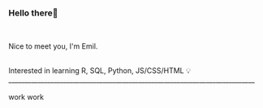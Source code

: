 ### Hello there👋

<br>

Nice to meet you, I'm Emil. 

<br>
Interested in learning R, SQL, Python, JS/CSS/HTML 💡

<br>
____________________________________________________________________________
<br><br>
work work 
